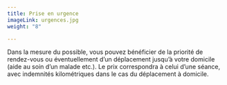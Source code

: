 ```yaml
---
title: Prise en urgence
imageLink: urgences.jpg
weight: "8"

---
```

Dans la mesure du possible, vous pouvez bénéficier de la priorité de rendez-vous ou éventuellement d’un déplacement jusqu’à votre domicile (aide au soin d’un malade etc.). Le prix correspondra à celui d’une séance, avec indemnités kilométriques dans le cas du déplacement à domicile.